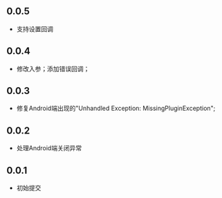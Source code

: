 ## 0.0.5

* 支持设置回调

## 0.0.4

* 修改入参；添加错误回调；

## 0.0.3

* 修复Android端出现的"Unhandled Exception: MissingPluginException";

## 0.0.2

* 处理Android端关闭异常

## 0.0.1

* 初始提交
